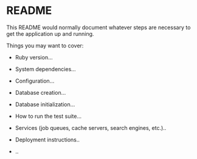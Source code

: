 # README

This README would normally document whatever steps are necessary to get the
application up and running.

Things you may want to cover:

* Ruby version...

* System dependencies...

* Configuration...

* Database creation...

* Database initialization...

* How to run the test suite...

* Services (job queues, cache servers, search engines, etc.)..

* Deployment instructions..

* ..
